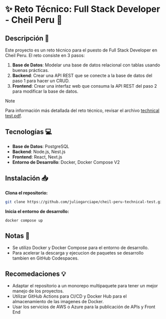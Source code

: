 # :sparkles: Reto Técnico: Full Stack Developer - Cheil Peru :dart:

## Descripción :page_facing_up:

Este proyecto es un reto técnico para el puesto de Full Stack Developer en Cheil Peru. El reto consiste en 3 pasos:

1. **Base de Datos**: Modelar una base de datos relacional con tablas usando buenas prácticas.
2. **Backend**: Crear una API REST que se conecte a la base de datos del paso 1 para hacer un CRUD. 
3. **Frontend**: Crear una interfaz web que consuma la API REST del paso 2 para modificar la base de datos.

> [!NOTE]
> Para información más detallada del reto técnico, revisar el archivo [technical test.pdf](media/technical-test.pdf).

## Tecnologías :computer:

- **Base de Datos**: PostgreSQL
- **Backend**: Node.js, Nest.js
- **Frontend**: React, Next.js
- **Entorno de Desarrollo**: Docker, Docker Compose V2

## Instalación :inbox_tray:

**Clona el repositorio:**

```bash
git clone https://github.com/juliogarciape/cheil-peru-technical-test.git
```

**Inicia el entorno de desarrollo:**

```bash
docker compose up
```

## Notas :memo:

- Se utilizo Docker y Docker Compose para el entorno de desarrollo.
- Para acelerar la descarga y ejecucion de paquetes se desarrollo tambien en GitHub Codespaces.

## Recomedaciones :bulb:

- Adaptar el repositorio a un monorepo multipaquete para tener un mejor manejo de los proyectos.
- Utilizar GitHub Actions para CI/CD y Docker Hub para el almacenamiento de las imagenes de Docker.
- Usar los servicios de AWS o Azure para la publicación de APIs y Front End
